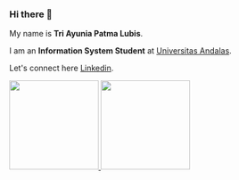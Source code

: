 ### Hi there 👋

My name is **Tri Ayunia Patma Lubis**.

I am an **Information System Student** at [Universitas Andalas](https://www.unand.ac.id/).

Let's connect here [Linkedin](https://www.linkedin.com/in/triayuniapatmalubis/).

<p align="left">
<a href="https://github.com/ttrrayl">
  <img height="160em" src="https://github-readme-stats-eight-theta.vercel.app/api?username=ttrrayl&show_icons=true&theme=algolia&include_all_commits=true&count_private=true"/>
  <img height="160em" src="https://github-readme-stats-eight-theta.vercel.app/api/top-langs/?username=ttrrayl&layout=compact&langs_count=8&theme=algolia"/>
</a>
</p>

<!--
**ttrrayl/ttrrayl** is a ✨ _special_ ✨ repository because its `README.md` (this file) appears on your GitHub profile.

Here are some ideas to get you started:

- 🔭 I’m currently working on ...
- 🌱 I’m currently learning ...
- 👯 I’m looking to collaborate on ...
- 🤔 I’m looking for help with ...
- 💬 Ask me about ...
- 📫 How to reach me: ...
- 😄 Pronouns: ...
- ⚡ Fun fact: ...
-->

